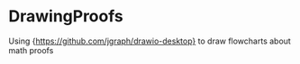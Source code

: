 # DrawingProofs
Using {https://github.com/jgraph/drawio-desktop} to draw flowcharts about math proofs
